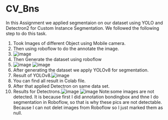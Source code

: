 # CV_Bns
In this Assignment we applied segmentaion on our dataset using YOLO and Detectron2 for Custom Instance Segmentation.
We followed the following step to do this task.
1. Took Images of different Object using Mobile camera.
2. Then using roboflow to do the annotate the image.
3. ![image](https://github.com/Usama050/CV_Bns/assets/113973096/0616991e-333a-4513-be7a-01897f38cbf2)
4. Then Generate the dataset using roboflow
5. ![image](https://github.com/Usama050/CV_Bns/assets/113973096/6d2b05e4-76ed-47ba-9d36-bad9e9bbac10)
![image](https://github.com/Usama050/CV_Bns/assets/113973096/11c29da6-8143-4ee6-86bb-e8d0d9124183)
6. After generating the dataset we apply YOLOv8 for segmentation.
7. Result of YOLOv8.![image](https://github.com/Usama050/CV_Bns/assets/113973096/24254c15-1e75-44b2-a405-c03d091f1bdc)
8. You can find all result in Colab file.
9. After that applied Detectron on same data set.
10. Results for Detectrons.![image](https://github.com/Usama050/CV_Bns/assets/113973096/bde48069-b1e0-4a05-a0e1-8877d3b4e2ec)
![image](https://github.com/Usama050/CV_Bns/assets/113973096/23c7d9bd-431a-4424-b176-90b9a7f727d4)
Note:some images are not detected. It is because first I did annotation bondingbox and thne I do segmentation in Roboflow, so that is why these pics are not detectable. Because I can not delet images from Roboflow so I just marked them as null.


